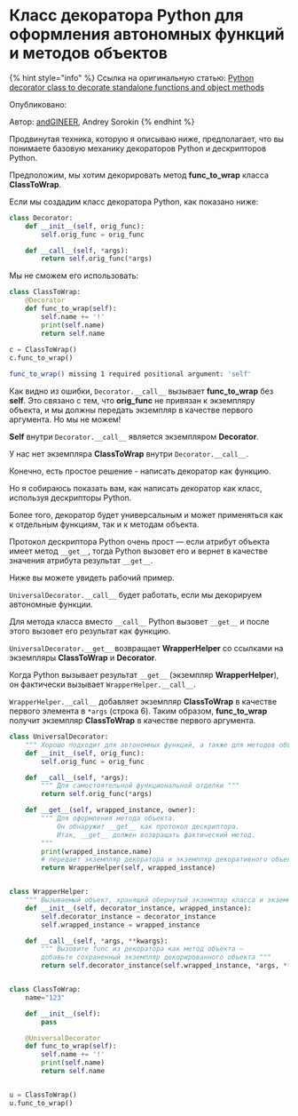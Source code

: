 # Класс декоратора Python для оформления автономных функций и методов объектов

{% hint style="info" %}
Ссылка на оригинальную статью: [Python decorator class to decorate standalone functions and object methods](https://sorokin.engineer/posts/en/python\_class\_decorator.html)

Опубликовано:

Автор: [andGINEER](https://sorokin.engineer/en/index.html), Andrey Sorokin
{% endhint %}

Продвинутая техника, которую я описываю ниже, предполагает, что вы понимаете базовую механику декораторов Python и дескрипторов Python.

Предположим, мы хотим декорировать метод **func\_to\_wrap** класса **ClassToWrap**.

Если мы создадим класс декоратора Python, как показано ниже:

```python
class Decorator:
    def __init__(self, orig_func):
        self.orig_func = orig_func

    def __call__(self, *args):
        return self.orig_func(*args)
```

Мы не сможем его использовать:

```python
class ClassToWrap:
    @Decorator
    def func_to_wrap(self):
        self.name += '!'
        print(self.name)
        return self.name
        
c = ClassToWrap()
c.func_to_wrap()
```

```bash
func_to_wrap() missing 1 required positional argument: 'self'
```

Как видно из ошибки, `Decorator.__call__` вызывает **func\_to\_wrap** без **self**. Это связано с тем, что **orig\_func** не привязан к экземпляру объекта, и мы должны передать экземпляр в качестве первого аргумента. Но мы не можем!

**Self** внутри `Decorator.__call__` является экземпляром **Decorator**.

У нас нет экземпляра **ClassToWrap** внутри `Decorator.__call__`.

Конечно, есть простое решение - написать декоратор как функцию.

Но я собираюсь показать вам, как написать декоратор как класс, используя дескрипторы Python.

Более того, декоратор будет универсальным и может применяться как к отдельным функциям, так и к методам объекта.

Протокол дескриптора Python очень прост — если атрибут объекта имеет метод `__get__`, тогда Python вызовет его и вернет в качестве значения атрибута результат `__get__`.

Ниже вы можете увидеть рабочий пример.

`UniversalDecorator.__call__` будет работать, если мы декорируем автономные функции.

Для метода класса вместо `__call__` Python вызовет `__get__` и после этого вызовет его результат как функцию.

`UniversalDecorator.__get__` возвращает **WrapperHelper** со ссылками на экземпляры **ClassToWrap** и **Decorator**.

Когда Python вызывает результат `__get__` (экземпляр **WrapperHelper**), он фактически вызывает `WrapperHelper.__call__`.

`WrapperHelper.__call__` добавляет экземпляр **ClassToWrap** в качестве первого элемента в `*args` (строка 6). Таким образом, **func\_to\_wrap** получит экземпляр **ClassToWrap** в качестве первого аргумента.

```python
class UniversalDecorator:
    """ Хорошо подходит для автономных функций, а также для методов объекта """
    def __init__(self, orig_func):
        self.orig_func = orig_func

    def __call__(self, *args):
        """ Для самостоятельной функциональной отделки """
        return self.orig_func(*args)

    def __get__(self, wrapped_instance, owner):
        """ Для оформления метода объекта.
            Он обнаружит __get__ как протокол дескриптора.
            Итак, __get__ должен возвращать фактический метод.
        """
        print(wrapped_instance.name)
        # передает экземпляр декоратора и экземпляр декоративного объекта
        return WrapperHelper(self, wrapped_instance)


class WrapperHelper:
    """ Вызываемый объект, хранящий обернутый экземпляр класса и экземпляр декоратора """
    def __init__(self, decorator_instance, wrapped_instance):
        self.decorator_instance = decorator_instance
        self.wrapped_instance = wrapped_instance

    def __call__(self, *args, **kwargs):
        """ Вызовите func из декоратора как метод объекта —
        добавьте сохраненный экземпляр декорированного объекта """
        return self.decorator_instance(self.wrapped_instance, *args, **kwargs)


class ClassToWrap:
    name="123"

    def __init__(self):
        pass

    @UniversalDecorator
    def func_to_wrap(self):
        self.name += '!'
        print(self.name)
        return self.name


u = ClassToWrap()
u.func_to_wrap()
```
